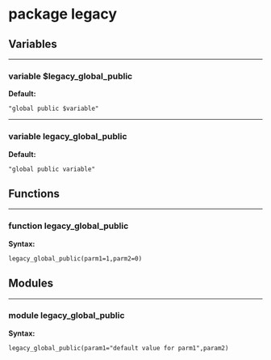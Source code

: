 # package legacy

## Variables

---

### variable $legacy_global_public

__Default:__

    "global public $variable"

---

### variable legacy_global_public

__Default:__

    "global public variable"

## Functions

---

### function legacy_global_public

__Syntax:__

```text
legacy_global_public(parm1=1,parm2=0)
```

## Modules

---

### module legacy_global_public

__Syntax:__

    legacy_global_public(param1="default value for parm1",param2)

